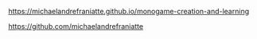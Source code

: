 ﻿https://michaelandrefraniatte.github.io/monogame-creation-and-learning  
  
https://github.com/michaelandrefraniatte  